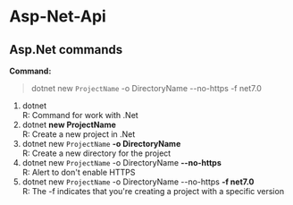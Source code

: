 # Asp-Net-Api

## Asp.Net commands

  **Command:**
> dotnet new ``ProjectName`` -o DirectoryName --no-https -f net7.0

1. dotnet </br>
  R: Command for work with .Net
2. dotnet **new ProjectName** </br>
  R: Create a new project in .Net
3. dotnet new ``ProjectName`` **-o DirectoryName** </br>
  R: Create a new directory for the project
4. dotnet new ``ProjectName`` -o DirectoryName **--no-https** </br>
  R: Alert to don't enable HTTPS
5. dotnet new ``ProjectName`` -o DirectoryName --no-https **-f net7.0** </br>
  R: The -f <version> indicates that you're creating a project with a specific version
